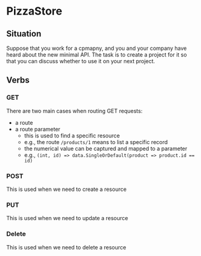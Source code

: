 # PizzaStore

## Situation

Suppose that you work for a cpmapny, and you and your company have heard about the new minimal API.
The task is to create a project for it so that you can discuss whether to use it on your next project.

## Verbs

### GET

There are two main cases when routing GET requests:

- a route
- a route parameter
    - this is used to find a specific resource
    - e.g., the route `/products/1` means to list a specific record
    - the numerical value can be captured and mapped to a parameter
    - e.g., `(int, id) => data.SingleOrDefault(product => product.id == id)`

### POST

This is used when we need to create a resource

### PUT

This is used when we need to update a resource

### Delete

This is used when we need to delete a resource
